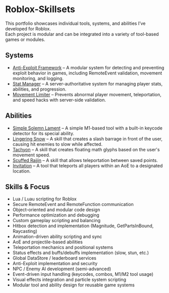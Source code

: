 # Roblox-Skillsets

This portfolio showcases individual tools, systems, and abilities I’ve developed for Roblox.  
Each project is modular and can be integrated into a variety of tool-based games or modules.

## Systems
- [Anti-Exploit Framework](Systems/AntiExploitFramework) – A modular system for detecting and preventing exploit behavior in games, including RemoteEvent validation, movement monitoring, and logging.
- [Stat Manager](Systems/StatManager) – A server-authoritative system for managing player stats, abilities, and progression.
- [Movement Limiter](Systems/MovementLimiter) – Prevents abnormal player movement, teleportation, and speed hacks with server-side validation.

## Abilities
- [Simple Solemn Lament](Abilities/SolemnLament) – A simple M1-based tool with a built-in keycode detector for its special ability.
- [Lingering Snow](Abilities/LingeringSnow) – A skill that creates a slash barrage in front of the user, causing hit enemies to slow while affected.
- [Tachyon](Abilities/Tachyon) – A skill that creates floating math glyphs based on the user's movement speed.
- [Scuffed Raijin](Abilities/ScuffedRaijin) – A skill that allows teleportation between saved points.
- [Invitation](Abilities/Invitation) – A tool that teleports all players within an AoE to a designated location.

## Skills & Focus
- Lua / Luau scripting for Roblox  
- Secure RemoteEvent and RemoteFunction communication  
- Object-oriented and modular code design  
- Performance optimization and debugging  
- Custom gameplay scripting and balancing  
- Hitbox detection and implementation (Magnitude, GetPartsInBound, Raycasting)  
- Animation-driven ability scripting and sync  
- AoE and projectile-based abilities  
- Teleportation mechanics and positional systems  
- Status effects and buffs/debuffs implementation (slow, stun, etc.)  
- Global DataStore / leaderboard services  
- Anti-Exploit implementation and security  
- NPC / Enemy AI development (semi-advanced)  
- Event-driven input handling (keycodes, combos, M1/M2 tool usage)  
- Visual effects integration and particle system scripting  
- Modular tool and ability design for reusable game systems

